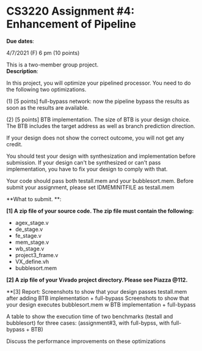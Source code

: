 # CS3220 Assignment #4: Enhancement of Pipeline  

**Due dates**: 


4/7/2021 (F) 6 pm  (10 points)


This is a two-member group project.  
**Description**:

In this project, you will optimize your pipelined processor. You need to do the following two optimizations. 

(1) [5 points] full-bypass network: now the pipeline bypass the results as soon as the results are available.     

(2) [5 points] BTB implementation.  The size of BTB is your design choice. The BTB includes the target address as well as branch prediction direction. 


If your design does not show the correct outcome, you will not get any credit. 

You should test your design with synthesization and implementation before submission. If your design can't be synthesized or can't pass implementation, 
you have to fix your design to comply with that. 

Your code should pass both testall.mem and your bubblesort.mem. 
Before submit your assignment, please set   IDMEMINITFILE as testall.mem 

**What to submit. **:

**[1] A zip file of your source code. The zip file must contain the following:**

* agex_stage.v
* de_stage.v
* fe_stage.v
* mem_stage.v
* wb_stage.v
* project3_frame.v
* VX_define.vh
* bubblesort.mem 

**[2] A zip file of your Vivado project directory. Please see Piazza @112.**

**[3] Report: 
Screenshots to show that your design passes testall.mem after adding BTB implementation   + full-bypass 
Screenshots to show that your design executes bubblesort.mem w BTB implementation  + full-bypass 

A table to show the execution time of two benchmarks (testall and bubblesort)  for three cases: (assignment#3, with full-bypss, with full-bypass + BTB) 

Discuss the performance improvements on these optimizations 
 


